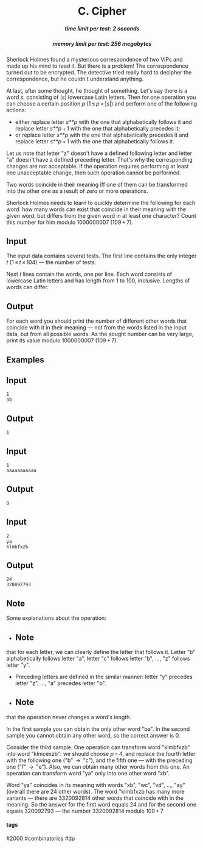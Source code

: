 <h1 style='text-align: center;'> C. Cipher</h1>

<h5 style='text-align: center;'>time limit per test: 2 seconds</h5>
<h5 style='text-align: center;'>memory limit per test: 256 megabytes</h5>

Sherlock Holmes found a mysterious correspondence of two VIPs and made up his mind to read it. But there is a problem! The correspondence turned out to be encrypted. The detective tried really hard to decipher the correspondence, but he couldn't understand anything. 

At last, after some thought, he thought of something. Let's say there is a word *s*, consisting of |*s*| lowercase Latin letters. Then for one operation you can choose a certain position *p* (1 ≤ *p* < |*s*|) and perform one of the following actions: 

* either replace letter *s**p* with the one that alphabetically follows it and replace letter *s**p* + 1 with the one that alphabetically precedes it;
* or replace letter *s**p* with the one that alphabetically precedes it and replace letter *s**p* + 1 with the one that alphabetically follows it.

Let us note that letter "z" doesn't have a defined following letter and letter "a" doesn't have a defined preceding letter. That's why the corresponding changes are not acceptable. If the operation requires performing at least one unacceptable change, then such operation cannot be performed.

Two words coincide in their meaning iff one of them can be transformed into the other one as a result of zero or more operations.

Sherlock Holmes needs to learn to quickly determine the following for each word: how many words can exist that coincide in their meaning with the given word, but differs from the given word in at least one character? Count this number for him modulo 1000000007 (109 + 7).

## Input

The input data contains several tests. The first line contains the only integer *t* (1 ≤ *t* ≤ 104) — the number of tests.

Next *t* lines contain the words, one per line. Each word consists of lowercase Latin letters and has length from 1 to 100, inclusive. Lengths of words can differ.

## Output

For each word you should print the number of different other words that coincide with it in their meaning — not from the words listed in the input data, but from all possible words. As the sought number can be very large, print its value modulo 1000000007 (109 + 7).

## Examples

## Input


```
1  
ab  

```
## Output


```
1  

```
## Input


```
1  
aaaaaaaaaaa  

```
## Output


```
0  

```
## Input


```
2  
ya  
klmbfxzb  

```
## Output


```
24  
320092793  

```
## Note

Some explanations about the operation:

* ## Note

 that for each letter, we can clearly define the letter that follows it. Letter "b" alphabetically follows letter "a", letter "c" follows letter "b", ..., "z" follows letter "y".
* Preceding letters are defined in the similar manner: letter "y" precedes letter "z", ..., "a" precedes letter "b".
* ## Note

 that the operation never changes a word's length.

In the first sample you can obtain the only other word "ba". In the second sample you cannot obtain any other word, so the correct answer is 0.

Consider the third sample. One operation can transform word "klmbfxzb" into word "klmcexzb": we should choose *p* = 4, and replace the fourth letter with the following one ("b"  →  "c"), and the fifth one — with the preceding one ("f"  →  "e"). Also, we can obtain many other words from this one. An operation can transform word "ya" only into one other word "xb". 

Word "ya" coincides in its meaning with words "xb", "wc", "vd", ..., "ay" (overall there are 24 other words). The word "klmbfxzb has many more variants — there are 3320092814 other words that coincide with in the meaning. So the answer for the first word equals 24 and for the second one equals 320092793 — the number 3320092814 modulo 109 + 7



#### tags 

#2000 #combinatorics #dp 